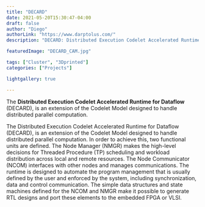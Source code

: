 ```yaml
---
title: "DECARD"
date: 2021-05-20T15:30:47-04:00
draft: false
author: "Diego"
authorLink: "https://www.darptolus.com/"
description: "DECARD: Distributed Execution Codelet Accelerated Runtime for Dataflow"

featuredImage: "DECARD_CAM.jpg"

tags: ["Cluster", "3Dprinted"]
categories: ["Projects"]

lightgallery: true

---
```


The **Distributed Execution Codelet Accelerated Runtime for Dataflow** (DECARD), is an extension of the Codelet Model designed to handle distributed parallel computation.

<!--more-->

The Distributed Execution Codelet Accelerated Runtime for Dataflow (DECARD), is an extension of the Codelet Model designed to handle distributed parallel computation. In order to achieve this, two functional units are defined. The Node Manager (NMGR) makes the high-level decisions for Threaded Procedure (TP) scheduling and workload distribution across local and remote resources. The Node Communicator (NCOM) interfaces with other nodes and manages communications. The runtime is designed to automate the program management that is usually defined by the user and enforced by the system, including synchronization, data and control communication. The simple data structures and state machines defined for the NCOM and NMGR make it possible to generate RTL designs and port these elements to the embedded FPGA or VLSI.

